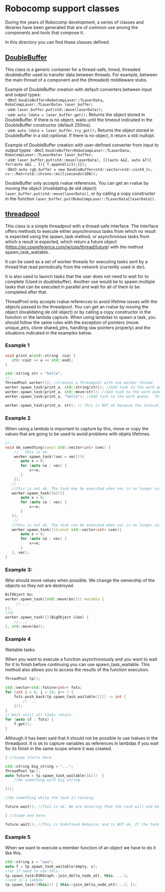 # Robocomp support classes
During the years of Robocomp development, a series of classes and libraries have been generated 
that are of common use among the components and tools that compose it.

In this directory you can find these classes defined.


## [DoubleBuffer](./DoubleBuffer)
This class is a generic container for a thread-safe, timed, threaded doublebuffer used to transfer data between threads.
For example, between the main thread of a component and the (threaded) middleware stubs.  

Example of DoubleBuffer creation with default converters between input and output types:  
· decl: `DoubleBuffer<RoboCompLaser::TLaserData, RoboCompLaser::TLaserData> laser_buffer;`  
· use: `laser_buffer.put(std::move(laserData));`  
· use: `auto ldata = laser_buffer.get();` Returns the object stored in DoubleBuffer. If there is no object, waits until the timeout indicated in the DoubleBuffer constructor (default 250ms).  
· use: `auto ldata = laser_buffer.try_get();` Returns the object stored in DoubleBuffer in a std::optional. If there is no object, it return a std::nullopt.

Example of DoubleBuffer creation with user-defined converter from input to output types
· decl: `DoubleBuffer<RoboCompLaser::TLaserData, RoboCompLaser::TLaserData> laser_buffer;`  
· use:  `laser_buffer.put(std::move(laserData), [](auto &&I, auto &T){ for(auto &&i , I){ T.append(i/2);}});`  
· decl: `auto rgb_buffer = new DoubleBuffer<std::vector<std::uint8_t>, cv:::Mat>(std::chrono::milliseconds(100));`

DoubleBuffer only accepts rvalue references. You can get an rvalue by moving the object (invalidating de old object) `laser_buffer.put(std::move(laserData))`, or by calling a copy constructor in the function `laser_buffer.put(RoboCompLaser::TLaserData{laserData})`.

## [threadpool](./threadpool)
This class is a simple threadpool with a thread-safe interface.
The interface offers methods to execute either asynchronous tasks from which
no result is expected using the spawn_task method, or asynchronous tasks from
which a result is expected, which return a future object (https://en.cppreference.com/w/cpp/thread/future)
with the method spawn_task_waitable.

It can be used as a set of worker threads for executing tasks sent by a thread that read periodically
from the network (currently used in dsr).

It is also used to launch tasks that the user does not need to wait for to complete (Used in doublebuffer).
Another use would be to spawn multiple tasks that can be executed in parallel and wait for all of them to
be completed after that.

ThreadPool only accepts rvalue references to avoid lifetime issues with the objects passed to the threadpool. You can get an rvalue by moving the object (invalidating de old object) or by calling a copy constructor in the function or the lambda capture. When using lambdas to spawn a task, you should follow the same rules with the exception of pointers (move unique_ptrs, clone shared_ptrs, handling raw pointers properly) and the situations indicated in the examples below.

### Example 1
```c++
void print_a(std::string  &&a) {
   std::cout << a << std::endl;
}

std::string str = "hello";
//...
ThreadPool worker(1); //Creates a threadpool with one worker thread.
worker.spawn_task(print_a, std::string{str}); //Add task to the work queue. This is ok because we copy the object.
worker.spawn_task(print_a, std::move(str)); //Add task to the work queue.  This is ok because we move the object.
worker.spawn_task(print_a, "hello"); //Add task to the work queue.  This is ok because literals can be used as rvalues.

worker.spawn_task(print_a, str); // This is NOT ok because the invocation of the funcion is asynchronous and the funcion may execute out of the scope of the object str.

```

### Example 2
When using a lambda is important to capture by this, move or copy the values
that are going to be used to avoid problems with objets lifetimes.
```c++
//...
void do_something(const std::vector<int> &vec) {
    //   this is ok.
    worker.spawn_task([vec = vec](){
       auto x = 0;
       for (auto &e : vec) {
           x+=e;
       }
    });
   //
   //this is not ok. The task may be executed when vec is no longer valid.
   worker.spawn_task([&](){
       auto x = 0;
       for (auto &e : vec) {
           x+=e;
       }
   });
    //
   //this is not ok. The task can be executed when vec is no longer valid.
   worker.spawn_task([](const std::vector<int> &vec){
       auto x = 0;
       for (auto &e : vec) {
           x+=e;
       }
   }, vec);
}
```
### Example 3: 
Whe should move values when possible. We change the ownership of the objects so they not are destroyed.
```c++
BifObject bo;
worker.spawn_task([std::move(bo)]() mutable {
     //...;
});
//or
worker.spawn_task([](BigObject &&bo) {
    //...;
}, std::move(bo));
```

### Example 4
Waitable tasks. 

When you want to execute a function asynchronously and you want to wait for it to finish before continuing you can use spawn_task_waitable. This method also allows you to access the results of the function execution.
```c++
ThreadPool tp();

std::vector<std::future<int>> futs;
for (int i = 0; i < 10; i++ ) {
    futs.push_back(tp.spawn_task_waitable([]() -> int {
        // ...
    }));
}
// Wait until all tasks return.
for (auto &f : futs) {
    f.get();
}

```

Although it has been said that it should not be possible to use lvalues in the threadpool. It is ok to capture variables as references in lambdas if you wait for its finish in the same scope where it was created.

``` c++
{ //Scope starts here.

std::string big_string = "...";
ThreadPool tp();
auto future = tp.spawn_task_waitable([&]()  {
    //Do something with big string.

}));

//Do something while the task is running.

future.wait(); //This is ok. We are ensuring that the task will end before big_string is invalid.

} //Scope end here.

future.wait(); //This is Undefined Behavior and is NOT ok. If the task has not finished its execution before exiting the big_string scope, big_string is an invalid reference.
```

### Example 5 
When we want to execute a member function of an object we have to do it like this.
```c++
std::string s = "aaa";
auto f = tp.spawn_task_waitable(empty, s);
//or if need to use this.
tp.spawn_task(DSRGraph::join_delta_node_att, this, ...);
//and in a lambda:
tp.spawn_task([this]() { this->join_delta_node_att(...); });
```